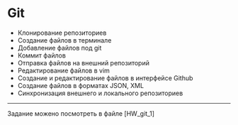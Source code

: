 # Git

- Клонирование репозиториев
- Создание файлов в терминале
- Добавление файлов под git
- Коммит файлов
- Отправка файлов на внешний репозиторий
- Редактирование файлов в vim
- Создание и редактирование файлов в интерфейсе Github
- Создание файлов в форматах JSON, XML
- Синхронизация внешнего и локального репозиториев

--- 
Задание можено посмотреть в файле [HW_git_1]
